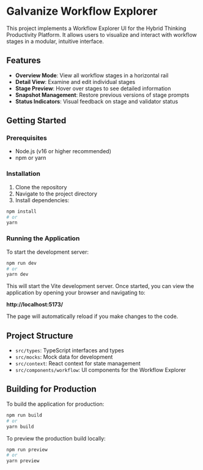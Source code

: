 # Galvanize Workflow Explorer

This project implements a Workflow Explorer UI for the Hybrid Thinking Productivity Platform. It allows users to visualize and interact with workflow stages in a modular, intuitive interface.

## Features

- **Overview Mode**: View all workflow stages in a horizontal rail
- **Detail View**: Examine and edit individual stages
- **Stage Preview**: Hover over stages to see detailed information
- **Snapshot Management**: Restore previous versions of stage prompts
- **Status Indicators**: Visual feedback on stage and validator status

## Getting Started

### Prerequisites

- Node.js (v16 or higher recommended)
- npm or yarn

### Installation

1. Clone the repository
2. Navigate to the project directory
3. Install dependencies:

```bash
npm install
# or
yarn
```

### Running the Application

To start the development server:

```bash
npm run dev
# or
yarn dev
```

This will start the Vite development server. Once started, you can view the application by opening your browser and navigating to:

**http://localhost:5173/**

The page will automatically reload if you make changes to the code.

## Project Structure

- `src/types`: TypeScript interfaces and types
- `src/mocks`: Mock data for development
- `src/context`: React context for state management
- `src/components/workflow`: UI components for the Workflow Explorer

## Building for Production

To build the application for production:

```bash
npm run build
# or
yarn build
```

To preview the production build locally:

```bash
npm run preview
# or
yarn preview
```
